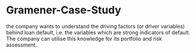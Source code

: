 # Gramener-Case-Study
the company wants to understand the driving factors (or driver variables) behind loan default, i.e. the variables which are strong indicators of default.  The company can utilise this knowledge for its portfolio and risk assessment. 
